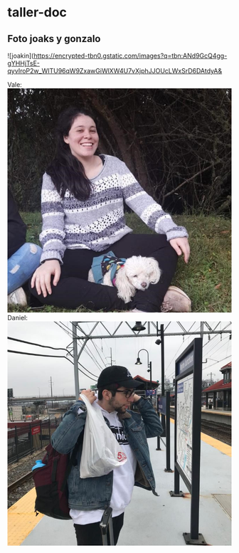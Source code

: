 
# taller-doc

## Foto joaks y gonzalo

![joakin](https://encrypted-tbn0.gstatic.com/images?q=tbn:ANd9GcQ4gg-gYHHjTsE-qyvIroP2w_WITU96qW9ZxawGiWlXW4U7vXjphJJOUcLWxSrD6DAtdyA&

Vale: 
<img src = ".\img\vale.jpg"> 
Daniel:
<img src = ".\img\Dani.jpeg"> 


